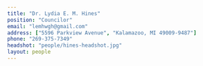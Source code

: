 ```yaml
---
title: "Dr. Lydia E. M. Hines"
position: "Councilor"
email: "lemhwgh@gmail.com"
address: ["5596 Parkview Avenue", "Kalamazoo, MI 49009-9487"]
phone: "269-375-7349"
headshot: "people/hines-headshot.jpg"
layout: people
---
```


<!-- Insert bio here -->